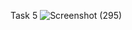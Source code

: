 Task 5
![Screenshot (295)](https://github.com/user-attachments/assets/e77e0446-342f-497b-8d29-9790880b31c1)

